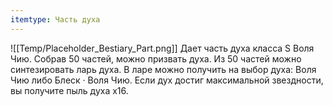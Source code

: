 ```yaml
---
itemtype: Часть духа
---
```

![[Temp/Placeholder_Bestiary_Part.png]]
Дает часть духа класса S Воля Чию. Собрав 50 частей, можно призвать духа. Из 50 частей можно синтезировать ларь духа. В ларе можно получить на выбор духа: Воля Чию либо Блеск · Воля Чию. Если дух достиг максимальной звездности, вы получите пыль духа х16.
